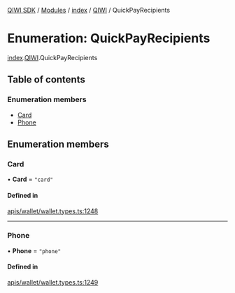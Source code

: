 [QIWI SDK](../README.md) / [Modules](../modules.md) / [index](../modules/index.md) / [QIWI](../modules/index.QIWI.md) / QuickPayRecipients

# Enumeration: QuickPayRecipients

[index](../modules/index.md).[QIWI](../modules/index.QIWI.md).QuickPayRecipients

## Table of contents

### Enumeration members

- [Card](index.QIWI.QuickPayRecipients.md#card)
- [Phone](index.QIWI.QuickPayRecipients.md#phone)

## Enumeration members

### Card

• **Card** = `"card"`

#### Defined in

[apis/wallet/wallet.types.ts:1248](https://github.com/AlexXanderGrib/node-qiwi-sdk/blob/8834c22/src/apis/wallet/wallet.types.ts#L1248)

___

### Phone

• **Phone** = `"phone"`

#### Defined in

[apis/wallet/wallet.types.ts:1249](https://github.com/AlexXanderGrib/node-qiwi-sdk/blob/8834c22/src/apis/wallet/wallet.types.ts#L1249)
